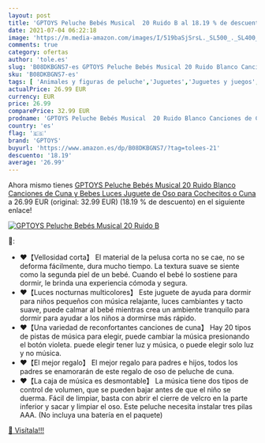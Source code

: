 ```yaml
---
layout: post
title: 'GPTOYS Peluche Bebés Musical  20 Ruido B al 18.19 % de descuento'
date: 2021-07-04 06:22:18
image: 'https://m.media-amazon.com/images/I/519baSjSrsL._SL500_._SL400_.jpg'
comments: true
category: ofertas
author: 'tole.es'
slug: 'B08DKBGNS7-es GPTOYS Peluche Bebés Musical 20 Ruido Blanco Canciones de...'
sku: 'B08DKBGNS7-es'
tags: [ 'Animales y figuras de peluche','Juguetes','Juguetes y juegos','Peluches','gptoys','peluche', ]
actualPrice: 26.99 EUR
currency: EUR
price: 26.99
comparePrice: 32.99 EUR
prodname: 'GPTOYS Peluche Bebés Musical  20 Ruido Blanco Canciones de Cuna y Bebes Luces  Juguete de Oso para Cochecitos o Cuna'
country: 'es'
flag: '🇪🇸'
brand: 'GPTOYS'
buyurl: 'https://www.amazon.es/dp/B08DKBGNS7/?tag=tolees-21'
descuento: '18.19'
average: '26.99'
---
```


Ahora mismo tienes [GPTOYS Peluche Bebés Musical  20 Ruido Blanco Canciones de Cuna y Bebes Luces  Juguete de Oso para Cochecitos o Cuna](https://www.amazon.es/dp/B08DKBGNS7/?tag=tolees-21) a 26.99 EUR (original: 32.99 EUR) (18.19 %  de descuento) en el siguiente enlace!

[![GPTOYS Peluche Bebés Musical  20 Ruido B](https://m.media-amazon.com/images/I/519baSjSrsL._SL500_._SL400_.jpg)](https://www.amazon.es/dp/B08DKBGNS7/?tag=tolees-21)

🔎:

- ❤【Vellosidad corta】 El material de la pelusa corta no se cae, no se deforma fácilmente, dura mucho tiempo. La textura suave se siente como la segunda piel de un bebé. Cuando el bebé lo sostiene para dormir, le brinda una experiencia cómoda y segura.
- ❤【Luces nocturnas multicolores】 Este juguete de ayuda para dormir para niños pequeños con música relajante, luces cambiantes y tacto suave, puede calmar al bebé mientras crea un ambiente tranquilo para dormir para ayudar a los niños a dormirse más rápido.
- ❤【Una variedad de reconfortantes canciones de cuna】 Hay 20 tipos de pistas de música para elegir, puede cambiar la música presionando el botón violeta. puede elegir tener luz y música, o puede elegir solo luz y no música.
- ❤【El mejor regalo】 El mejor regalo para padres e hijos, todos los padres se enamorarán de este regalo de oso de peluche de cuna.
- ❤【La caja de música es desmontable】 La música tiene dos tipos de control de volumen, que se pueden bajar antes de que el niño se duerma. Fácil de limpiar, basta con abrir el cierre de velcro en la parte inferior y sacar y limpiar el oso. Este peluche necesita instalar tres pilas AAA. (No incluya una batería en el paquete)

[🛒 Visítala!!!](https://www.amazon.es/dp/B08DKBGNS7/?tag=tolees-21)

